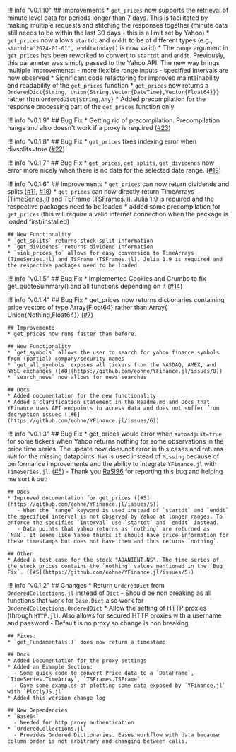 !!! info "v0.1.10"
    ## Improvements
    * `get_prices` now supports the retrieval of minute level data for periods longer than 7 days. This is facilitated by making multiple requests and stitching the responses together (minute data still needs to be within the last 30 days - this is a limit set by Yahoo)
    * `get_prices` now allows `startdt` and `enddt` to be of different types (e.g., `startdt="2024-01-01", enddt=today()` is now valid)
    * The `range` argument in `get_prices` has been reworked to convert to `startdt` and `enddt`. Previously, this parameter was simply passed to the Yahoo API. The new way brings multiple improvements:
      - more flexible range inputs
      - specified intervals are now observed
    * Significant code refactoring for improved maintainability and readability of the `get_prices` function
    * `get_prices` now returns a `OrderedDict{String, Union{String,Vector{DateTime},Vector{Float64}}}` rather than `OrderedDict{String,Any}`
    * Added precompilation for the response processing part of the `get_prices` function only


!!! info "v0.1.9"
    ## Bug Fix
    * Getting rid of precompilation. Precompilation hangs and also doesn't work if a proxy is required ([#23](https://github.com/eohne/YFinance.jl/issues/23))


!!! info "v0.1.8"
    ## Bug Fix
    * `get_prices` fixes indexing error when divsplits=true ([#22](https://github.com/eohne/YFinance.jl/issues/22))

!!! info "v0.1.7"
    ## Bug Fix
    * `get_prices`, `get_splits`, `get_dividends` now error more nicely when there is no data for the selected date range. ([#19](https://github.com/eohne/YFinance.jl/issues/19))

!!! info "v0.1.6"
    ## Improvements
    * `get_prices` can now return dividends and splits ([#11](https://github.com/eohne/YFinance.jl/issues/11), [#18](https://github.com/eohne/YFinance.jl/issues/18))
    * `get_prices` can now directly return TimeArrays (TimeSeries.jl) and TSFrame (TSFrames.jl). Julia 1.9 is required and the respective packages need to be loaded
    * added some precompilation for `get_prices` (this will require a valid internet connection when the package is loaded first/installed)

    ## New Functionality
    * `get_splits` returns stock split information
    * `get_dividends` returns dividend information
    * `sink_prices_to` allows for easy conversion to TimeArrays (TimeSeries.jl) and TSFrame (TSFrames.jl). Julia 1.9 is required and the respective packages need to be loaded

!!! info "v0.1.5"
    ## Bug Fix
    * Implemented Cookies and Crumbs to fix get_quoteSummary() and all functions depending on it ([#14](https://github.com/eohne/YFinance.jl/issues/14)) 
    

!!! info "v0.1.4"
    ## Bug Fix
    * get_prices now returns dictionaries containing price vectors of type Array{Float64} rather than Array{ Union{Nothing,Float64}} ([#7](https://github.com/eohne/YFinance.jl/issues/7)) 
    
    ## Improvements
    * get_prices now runs faster than before.

    ## New Functionality
    * `get_symbols` allows the user to search for yahoo finance symbols from (partial) company/security names
    * `get_all_symbols` exposes all tickers from the NASDAQ, AMEX, and NYSE exchanges ([#8](https://github.com/eohne/YFinance.jl/issues/8))
    * `search_news` now allows for news searches

    ## Docs
    * Added documentation for the new functionality
    * Added a clarification statement in the Readme.md and Docs that YFinance uses API endpoints to access data and does not suffer from decryption issues ([#6](https://github.com/eohne/YFinance.jl/issues/6))


!!! info "v0.1.3"
    ## Bug Fix
    * get_prices would error when `autoadjust=true` for some tickers when Yahoo returns nothing for some observations in the price time series. The update now does not error in this cases and returns `NaN` for the missing datapoints. `NaN` is used instead of `Missing` because of performance improvements and the ability to integrate `YFinance.jl` with `TimeSeries.jl`. ([#5](https://github.com/eohne/YFinance.jl/issues/5)) 
       - Thank you [RaSi96](https://github.com/RaSi96) for reporting this bug and helping me sort it out!

    ## Docs
    * Improved documentation for get_prices ([#5](https://github.com/eohne/YFinance.jl/issues/5))
       - When the `range` keyword is used instead of `startdt` and `enddt` the specified interval is not observed by Yahoo at longer ranges. To enforce the specified `interval` use `startdt` and `enddt` instead. 
       - Data points that yahoo returns as `nothing` are returned as `NaN`. It seems like Yahoo thinks it should have price information for these timestamps but does not have them and thus returns `nothing`.

    ## Other
    * Added a test case for the stock "ADANIENT.NS". The time series of the stock prices contains the `nothing` values mentioned in the `Bug Fix`. ([#5](https://github.com/eohne/YFinance.jl/issues/5))


!!! info "v0.1.2"
    ## Changes
    * Return `OrderedDict` from `OrderedCollections.jl` instead of `Dict`
      - Should be non breaking as all functions that work for `Base.Dict` also work for `OrderedCollections.OrderedDict`
    * Allow the setting of HTTP proxies (through `HTTP.jl`). Also allows for secured HTTP proxies with a username and password
      - Default is no proxy so change is non breaking
      
    ## Fixes:
    * `get_Fundamentals()` does now return a timestamp

    ## Docs
    * Added Documentation for the proxy settings
    * Added an Example Section:
      - Some quick code to convert Price data to a `DataFrame`, `TimeSeries.TimeArray`, `TSFrames.TSFrame`
      - Gave some examples of plotting some data exposed by `YFinance.jl` with `PlotlyJS.jl`
    * Added this version change log

    ## New Dependencies
    * `Base64`
      - Needed for http proxy authentication
    * `OrderedCollections.jl`
      - Provides Ordered Dictionaries. Eases workflow with data because column order is not arbitrary and changing between calls.

